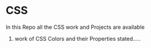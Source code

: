 # CSS
In this Repo all the CSS work and Projects are available
1) work of CSS Colors and their Properties
stated..... 